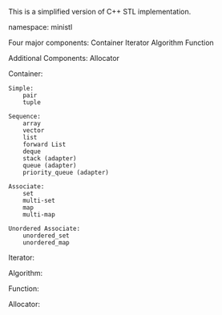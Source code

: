 This is a simplified version of C++ STL implementation. 

namespace: ministl

Four major components:
Container
Iterator
Algorithm
Function

Additional Components:
Allocator

Container:

	Simple:
		pair
		tuple

	Sequence:
		array
		vector
		list
		forward List
		deque
		stack (adapter)
		queue (adapter)
		priority_queue (adapter)

	Associate:
		set
		multi-set
		map
		multi-map

	Unordered Associate:
		unordered_set
		unordered_map

Iterator:

Algorithm:

Function:

Allocator:
